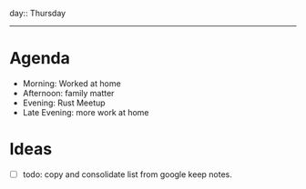 day:: Thursday

---

# Agenda

- Morning: Worked at home
- Afternoon: family matter
- Evening: Rust Meetup
- Late Evening: more work at home


# Ideas

- [ ] todo: copy and consolidate list from google keep notes. 


